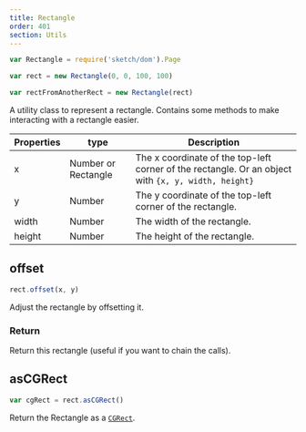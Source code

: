 ```yaml
---
title: Rectangle
order: 401
section: Utils
---
```


```javascript
var Rectangle = require('sketch/dom').Page
```

```javascript
var rect = new Rectangle(0, 0, 100, 100)

var rectFromAnotherRect = new Rectangle(rect)
```

A utility class to represent a rectangle. Contains some methods to make interacting with a rectangle easier.

| Properties | type                | Description                                                                                         |
| ---------- | ------------------- | --------------------------------------------------------------------------------------------------- |
| x          | Number or Rectangle | The x coordinate of the top-left corner of the rectangle. Or an object with `{x, y, width, height}` |
| y          | Number              | The y coordinate of the top-left corner of the rectangle.                                           |
| width      | Number              | The width of the rectangle.                                                                         |
| height     | Number              | The height of the rectangle.                                                                        |

## offset

```javascript
rect.offset(x, y)
```

Adjust the rectangle by offsetting it.

### Return

Return this rectangle (useful if you want to chain the calls).

## asCGRect

```javascript
var cgRect = rect.asCGRect()
```

Return the Rectangle as a [`CGRect`](https://developer.apple.com/documentation/coregraphics/cgrect?language=objc).
